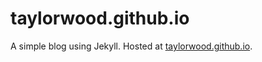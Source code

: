 # taylorwood.github.io

A simple blog using Jekyll. Hosted at [taylorwood.github.io](http://taylorwood.github.io).
